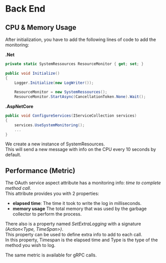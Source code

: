 ﻿# Back End

## CPU & Memory Usage
After initialization, you have to add the following lines of code to add the monitoring:</br>

**.Net**
````csharp 
private static SystemRessources ResourceMonitor { get; set; }
    
public void Initialize()
{
    Logger.Initialize(new LogWriter());
    
    ResourceMonitor = new SystemRessources();
    ResourceMonitor.StartAsync(CancellationToken.None).Wait();
````

**.AspNetCore**
````csharp       
public void ConfigureServices(IServiceCollection services)
{
    services.UseSystemMonitoring();
    ...
}
````

We create a new instance of SystemResources.</br>
This will send a new message with info on the CPU every 10 seconds by default.</br>

## Performance (Metric)

The OAuth service aspect attribute has a monitoring info: *time to complete method call*.</br>
This attribute provides you with 2 properties: 
- **elapsed time**: The time it took to write the log in milliseconds.
- **memory usage** The total memory that was used by the garbage collector to perform the process.

There also is a property named *SetExtraLogging* with a signature *(Action<Type, TimeSpan>)*.</br>
This property can be used to define extra info to add to each call.</br>
In this property, Timespan is the elapsed time and Type is the type of the method you wish to log.

The same metric is available for gRPC calls.


